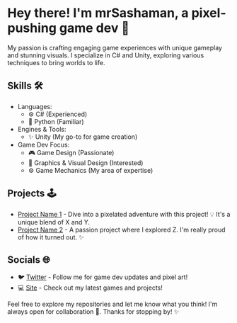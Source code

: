 # Hey there! I'm mrSashaman, a pixel-pushing game dev 👾

My passion is crafting engaging game experiences with unique gameplay and stunning visuals. I specialize in C# and Unity, exploring various techniques to bring worlds to life.

## Skills 🛠️

- Languages:
  - ⚙️ C# (Experienced)
  - 🐍 Python (Familiar)
- Engines & Tools:
  - ✨ Unity (My go-to for game creation)
- Game Dev Focus:
  - 🎮 Game Design (Passionate)
  - 🎨 Graphics & Visual Design (Interested)
  - ⚙️ Game Mechanics (My area of expertise)
   

## Projects 🕹️

- [Project Name 1](link-to-repo-1) - Dive into a pixelated adventure with this project! 💡 It's a unique blend of X and Y.
- [Project Name 2](link-to-repo-2) - A passion project where I explored Z. I'm really proud of how it turned out. ✨

## Socials 🌐

- 🐦 [Twitter](https://x.com/MrSashaman) - Follow me for game dev updates and pixel art!
- 💻 [Site](https://steelfoxgames.fun/) - Check out my latest games and projects!

Feel free to explore my repositories and let me know what you think! I'm always open for collaboration 👾. Thanks for stopping by! ✨
